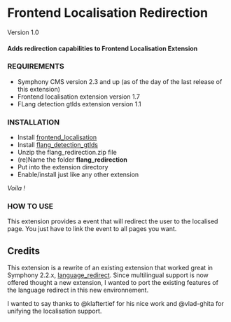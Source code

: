 # Frontend Localisation Redirection

Version 1.0

#### Adds redirection capabilities to Frontend Localisation Extension

### REQUIREMENTS ###

- Symphony CMS version 2.3 and up (as of the day of the last release of this extension)
- Frontend localisation extension version 1.7
- FLang detection gtlds extension version 1.1

### INSTALLATION ###

- Install [frontend_localisation](https://github.com/vlad-ghita/frontend_localisation/)
- Install [flang_detection_gtlds](https://github.com/vlad-ghita/flang_detection_gtlds/)
- Unzip the flang_redirection.zip file
- (re)Name the folder **flang_redirection**
- Put into the extension directory
- Enable/install just like any other extension

*Voila !*

### HOW TO USE ###

This extension provides a event that will redirect the user to the localised page.
You just have to link the event to all pages you want. 

## Credits

This extension is a rewrite of an existing extension that worked great in Symphony 2.2.x, [language_redirect](https://github.com/klaftertief/language_redirect).
Since multilingual support is now offered thought a new extension, I wanted to port the existing features of the 
language redirect in this new environnement.

I wanted to say thanks to @klaftertief for his nice work and @vlad-ghita for unifying the localisation support.
